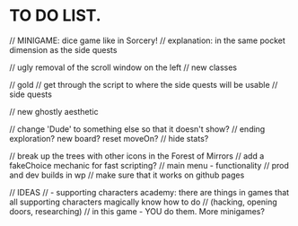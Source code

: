 # TO DO LIST.
// MINIGAME: dice game like in Sorcery!
// explanation: in the same pocket dimension as the side quests

// ugly removal of the scroll window on the left
// new classes

// gold
// get through the script to where the side quests will be usable
// side quests

// new ghostly aesthetic

// change 'Dude' to something else so that it doesn't show?
// ending exploration? new board? reset moveOn?
// hide stats?

// break up the trees with other icons in the Forest of Mirrors
// add a fakeChoice mechanic for fast scripting? 
// main menu - functionality
// prod and dev builds in wp
// make sure that it works on github pages

// IDEAS
// - supporting characters academy: there are things in games that all supporting characters magically know how to do 
// (hacking, opening doors, researching)
// in this game - YOU do them. More minigames?
